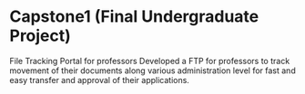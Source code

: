 # Capstone1 (Final Undergraduate Project)
File Tracking Portal for professors
Developed a FTP for professors to track movement of their documents along various administration level for fast and easy transfer and approval of their applications.
